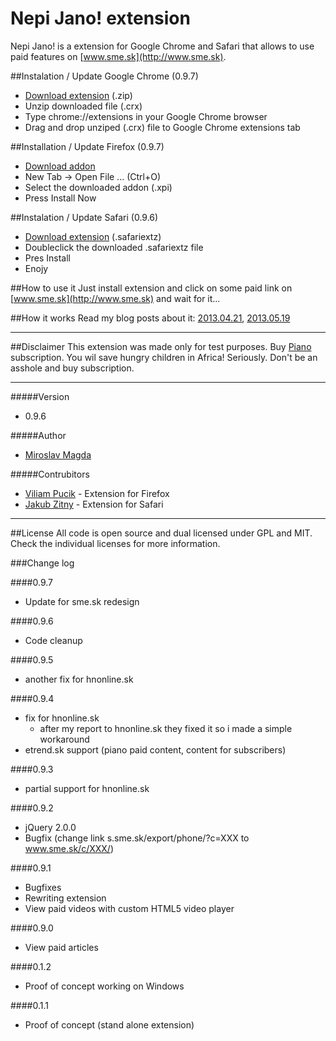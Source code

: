 Nepi Jano! extension
=======

Nepi Jano! is a extension for Google Chrome and Safari that allows to use paid features on [www.sme.sk](http://www.sme.sk).
 
##Instalation / Update Google Chrome (0.9.7)
* [Download extension](https://github.com/ejci/nepi-jano/raw/master/releases/nepi_jano_0.9.7.crx.zip) (.zip)
* Unzip downloaded file (.crx)
* Type chrome://extensions in your Google Chrome browser
* Drag and drop unziped (.crx) file to Google Chrome extensions tab

##Installation / Update Firefox (0.9.7)
* [Download addon](https://github.com/ejci/nepi-jano/raw/master/releases/nepi-jano_0.9.7.xpi)
* New Tab -> Open File ... (Ctrl+O)
* Select the downloaded addon (.xpi)
* Press Install Now

##Instalation / Update Safari (0.9.6)
* [Download extension](https://github.com/ejci/nepi-jano/raw/master/releases/nepi-jano_0.9.6.safariextz) (.safariextz)
* Doubleclick the downloaded .safariextz file
* Pres Install
* Enojy

##How to use it
Just install extension and click on some paid link on [www.sme.sk](http://www.sme.sk) and wait for it...

##How it works
Read my blog posts about it: [2013.04.21](http://blog.ejci.net/2013/04/21/piano-and-sme-sk/), [2013.05.19](http://blog.ejci.net/2013/05/19/paid-content-for-free-on-slovak-news-portals/)

---
##Disclaimer
This extension was made only for test purposes.
Buy [Piano](http://www.pianomedia.sk) subscription. You wil save hungry children in Africa! Seriously. Don't be an asshole and buy subscription.

---
#####Version
* 0.9.6

#####Author
* [Miroslav Magda](http://ejci.net)

#####Contrubitors
* [Viliam Pucik](https://github.com/viliampucik) - Extension for Firefox
* [Jakub Zitny](https://github.com/jakubzitny) - Extension for Safari

---

##License
All code is open source and dual licensed under GPL and MIT. Check the individual licenses for more information.


###Change log

####0.9.7
* Update for sme.sk redesign

####0.9.6
* Code cleanup 

####0.9.5
* another fix for hnonline.sk 

####0.9.4
* fix for hnonline.sk
     - after my report to hnonline.sk they fixed it so i made a simple workaround
* etrend.sk support (piano paid content, content for subscribers)

####0.9.3
* partial support for hnonline.sk

####0.9.2
* jQuery 2.0.0
* Bugfix (change link s.sme.sk/export/phone/?c=XXX to www.sme.sk/c/XXX/)

####0.9.1
* Bugfixes
* Rewriting extension
* View paid videos with custom HTML5 video player

####0.9.0
* View paid articles

####0.1.2
* Proof of concept working on Windows

####0.1.1
* Proof of concept (stand alone extension)
